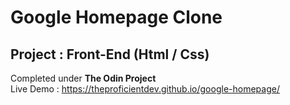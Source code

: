 # Google Homepage Clone
## Project : Front-End (Html / Css)
Completed under **The Odin Project**<br>
Live Demo : https://theproficientdev.github.io/google-homepage/
